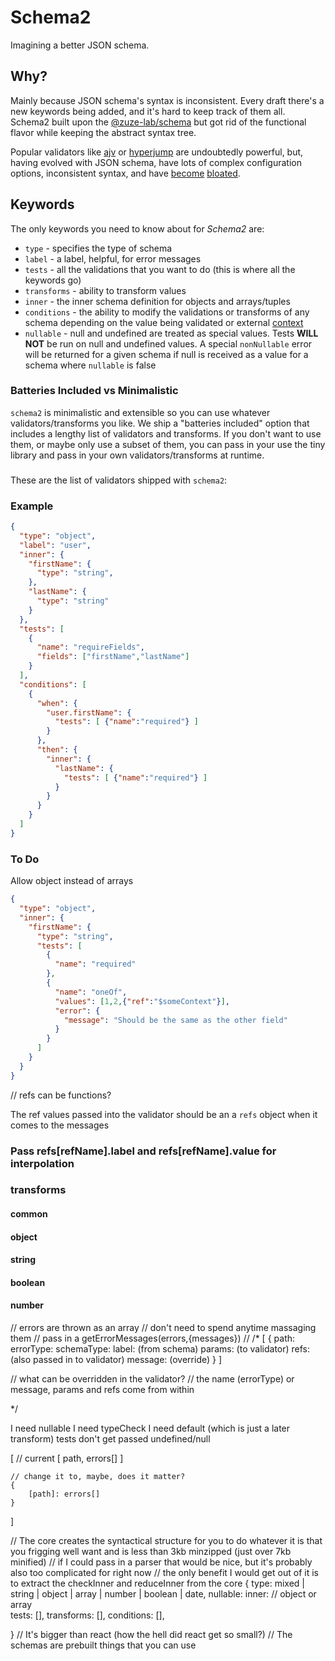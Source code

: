 # Schema2

Imagining a better JSON schema.

## Why?

Mainly because JSON schema's syntax is inconsistent. Every draft there's a new keywords being added, and it's hard to keep track of them all. Schema2 built upon the [@zuze-lab/schema]() but got rid of the functional flavor while keeping the abstract syntax tree.

Popular validators like [ajv](https://github.com/ajv-validator/ajv) or [hyperjump](https://github.com/hyperjump-io/json-schema-validator) are undoubtedly powerful, but, having evolved with JSON schema, have lots of complex configuration options, inconsistent syntax, and have [become](https://bundlephobia.com/result?p=@hyperjump/json-schema) [bloated](https://bundlephobia.com/result?p=ajv).


## Keywords

The only keywords you need to know about for *Schema2* are:

- `type` - specifies the type of schema
- `label` - a label, helpful, for error messages
- `tests` - all the validations that you want to do (this is where all the keywords go)
- `transforms` - ability to transform values
- `inner` - the inner schema definition for objects and arrays/tuples
- `conditions` - the ability to modify the validations or transforms of any schema depending on the value being validated or external [context](#context)
- `nullable` - null and undefined are treated as special values. Tests **WILL NOT** be run on null and undefined values. A special `nonNullable` error will be returned for a given schema if null is received as a value for a schema where `nullable` is false

### Batteries Included vs Minimalistic



`schema2` is minimalistic and extensible so you can use whatever validators/transforms you like. We ship a "batteries included" option that includes a lengthy list of validators and transforms. If you don't want to use them, or maybe only use a subset of them, you can pass in your use the tiny library and pass in your own validators/transforms at runtime.
### 

These are the list of validators shipped with `schema2`:





### Example

```json
{
  "type": "object",
  "label": "user",
  "inner": {
    "firstName": {
      "type": "string",
    },
    "lastName": {
      "type": "string"
    }
  },
  "tests": [
    {
      "name": "requireFields",
      "fields": ["firstName","lastName"]
    }
  ],
  "conditions": [
    {
      "when": {
        "user.firstName": { 
          "tests": [ {"name":"required"} ] 
        }
      },
      "then": {
        "inner": {
          "lastName": {  
            "tests": [ {"name":"required"} ] 
          }
        }
      }
    }
  ]
}
```

### To Do

Allow object instead of arrays

```json
{
  "type": "object",
  "inner": {
    "firstName": {
      "type": "string",
      "tests": [
        {
          "name": "required"
        },
        {
          "name": "oneOf",
          "values": [1,2,{"ref":"$someContext"}],
          "error": {
            "message": "Should be the same as the other field"
          }
        }
      ]
    }
  }
}
```

// refs can be functions?

The ref values passed into the validator should be an a `refs` object when it comes to the messages

### Pass refs[refName].label and refs[refName].value for interpolation

### transforms

#### common
#### object
#### string
#### boolean
#### number

// errors are thrown as an array
// don't need to spend anytime massaging them
// pass in a getErrorMessages(errors,{messages})
//
/*
[
  {
    path:
    errorType:
    schemaType:
    label: (from schema)
    params: (to validator)
    refs: (also passed in to validator)
    message: (override)
  }
]

// what can be overridden in the validator?
// the name (errorType) or message, params and refs come from within


*/


I need nullable
I need typeCheck
I need default (which is just a later transform)
tests don't get passed undefined/null


[
    // current
    [ path, errors[] ]

    // change it to, maybe, does it matter?
    {
        [path]: errors[]
    }    
]


// The core creates the syntactical structure for you to do whatever it is that you frigging well want and is less than 3kb minzipped (just over 7kb minified)
// if I could pass in a parser that would be nice, but it's probably also too complicated for right now
// the only benefit I would get out of it is to extract the checkInner and reduceInner from the core
{
  type: mixed | string | object | array | number | boolean | date,
  nullable:
  inner: // object or array  
  tests: [],
  transforms: [],
  conditions: [],

}
// It's bigger than react (how the hell did react get so small?)
// The schemas are prebuilt things that you can use 